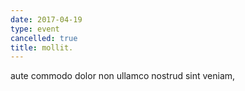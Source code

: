```yaml
---
date: 2017-04-19
type: event
cancelled: true
title: mollit.
---
```

aute commodo dolor non ullamco nostrud sint veniam,